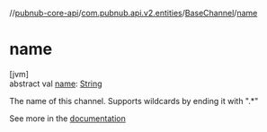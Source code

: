 //[pubnub-core-api](../../../index.md)/[com.pubnub.api.v2.entities](../index.md)/[BaseChannel](index.md)/[name](name.md)

# name

[jvm]\
abstract val [name](name.md): [String](https://kotlinlang.org/api/latest/jvm/stdlib/kotlin/-string/index.html)

The name of this channel. Supports wildcards by ending it with &quot;.*&quot;

See more in the [documentation](https://www.pubnub.com/docs/general/channels/overview)
